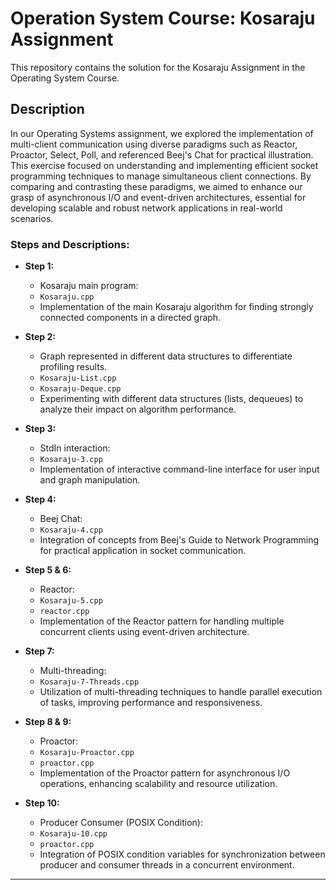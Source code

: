# Operation System Course: Kosaraju Assignment

This repository contains the solution for the Kosaraju Assignment in the Operating System Course.

## Description

In our Operating Systems assignment, we explored the implementation of multi-client communication using diverse paradigms such as Reactor, Proactor, Select, Poll, and referenced Beej's Chat for practical illustration. This exercise focused on understanding and implementing efficient socket programming techniques to manage simultaneous client connections. By comparing and contrasting these paradigms, we aimed to enhance our grasp of asynchronous I/O and event-driven architectures, essential for developing scalable and robust network applications in real-world scenarios.

### Steps and Descriptions:

- **Step 1:**
  - Kosaraju main program:
  - `Kosaraju.cpp`
  - Implementation of the main Kosaraju algorithm for finding strongly connected components in a directed graph.

- **Step 2:**
  - Graph represented in different data structures to differentiate profiling results.
  - `Kosaraju-List.cpp`
  - `Kosaraju-Deque.cpp`
  - Experimenting with different data structures (lists, dequeues) to analyze their impact on algorithm performance.

- **Step 3:**
  - StdIn interaction:
  - `Kosaraju-3.cpp`
  - Implementation of interactive command-line interface for user input and graph manipulation.

- **Step 4:**
  - Beej Chat:
  - `Kosaraju-4.cpp`
  - Integration of concepts from Beej's Guide to Network Programming for practical application in socket communication.

- **Step 5 & 6:**
  - Reactor:
  - `Kosaraju-5.cpp`
  - `reactor.cpp`
  - Implementation of the Reactor pattern for handling multiple concurrent clients using event-driven architecture.

- **Step 7:**
  - Multi-threading:
  - `Kosaraju-7-Threads.cpp`
  - Utilization of multi-threading techniques to handle parallel execution of tasks, improving performance and responsiveness.

- **Step 8 & 9:**
  - Proactor:
  - `Kosaraju-Proactor.cpp`
  - `proactor.cpp`
  - Implementation of the Proactor pattern for asynchronous I/O operations, enhancing scalability and resource utilization.

- **Step 10:**
  - Producer Consumer (POSIX Condition):
  - `Kosaraju-10.cpp`
  - `proactor.cpp`
  - Integration of POSIX condition variables for synchronization between producer and consumer threads in a concurrent environment.

---

